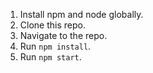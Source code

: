 1. Install npm and node globally.
2. Clone this repo.
3. Navigate to the repo.
3. Run `npm install`.
4. Run `npm start`.

